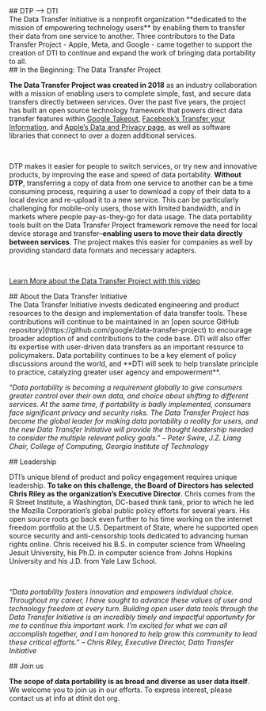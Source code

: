 <div class="section" markdown="1">
## DTP --> DTI
<div class="mustache">
</div>
The Data Transfer Initiative is a nonprofit organization **dedicated to the mission of empowering technology users** by enabling them to transfer their data from one service to another. Three contributors to the Data Transfer Project - Apple, Meta, and Google - came together to support the creation of DTI to continue and expand the work of bringing data portability to all.
</div>

<div class="section" markdown="1">
## In the Beginning: The Data Transfer Project
<div class="mustache">
</div>

**The Data Transfer Project was created in 2018** as an industry collaboration with a mission of enabling users to complete simple, fast, and secure data transfers directly between services. Over the past five years, the project has built an open source technology framework that powers direct data transfer features within [Google Takeout](https://takeout.google.com/takeout/transfer/custom/photos), [Facebook’s Transfer your Information](http://facebook.com/tyi), and [Apple’s Data and Privacy page](https://privacy.apple.com), as well as software libraries that connect to over a dozen additional services. 

<br>

DTP makes it easier for people to switch services, or try new and innovative products, by improving the ease and speed of data portability. **Without DTP**, transferring a copy of data from one service to another can be a time consuming process, requiring a user to download a copy of their data to a local device and re-upload it to a new service. This can be particularly challenging for mobile-only users, those with limited bandwidth, and in markets where people pay-as-they-go for data usage. The data portability tools built on the Data Transfer Project framework remove the need for local device storage and transfer–**enabling users to move their data directly between services**. The project makes this easier for companies as well by providing standard data formats and necessary adapters.

<br>

[Learn More about the Data Transfer Project with this video](https://www.youtube.com/watch?v=_mVhmDnhrWo&feature=youtu.be)

</div>
<div class="section" markdown="1">
## About the Data Transfer Initiative
<div class="mustache">
</div>
The Data Transfer Initiative invests dedicated engineering and product resources to the design and implementation of data transfer tools. These contributions will continue to be maintained in an [open source GitHub repository](https://github.com/google/data-transfer-project) to encourage broader adoption of and contributions to the code base. DTI will also offer its expertise with user-driven data transfers as an important resource to policymakers. Data portability continues to be a key element of policy discussions around the world, and **DTI will seek to help translate principle to practice, catalyzing greater user agency and empowerment**.

<br>

*"Data portability is becoming a requirement globally to give consumers greater control over their own data, and choice about shifting to different services. At the same time, if portability is badly implemented, consumers face significant privacy and security risks. The Data Transfer Project has become the global leader for making data portability a reality for users, and the new Data Transfer Initiative will provide the thought leadership needed to consider the multiple relevant policy goals." – Peter Swire, J.Z. Liang Chair, College of Computing, Georgia Institute of Technology*
</div>

<div class="section" markdown="1">
## Leadership
<div class="mustache">
</div>

DTI’s unique blend of product and policy engagement requires unique leadership. **To take on this challenge, the Board of Directors has selected Chris Riley as the organization’s Executive Director**. Chris comes from the R Street Institute, a Washington, DC-based think tank, prior to which he led the Mozilla Corporation’s global public policy efforts for several years. His open source roots go back even further to his time working on the internet freedom portfolio at the U.S. Department of State, where he supported open source security and anti-censorship tools dedicated to advancing human rights online. Chris received his B.S. in computer science from Wheeling Jesuit University, his Ph.D. in computer science from Johns Hopkins University and his J.D. from Yale Law School.

<br>

*“Data portability fosters innovation and empowers individual choice. Throughout my career, I have sought to advance these values of user and technology freedom at every turn. Building open user data tools through the Data Transfer Initiative is an incredibly timely and impactful opportunity for me to continue this important work. I’m excited for what we can all accomplish together, and I am honored to help grow this community to lead these critical efforts.” – Chris Riley, Executive Director, Data Transfer Initiative*

</div>

<div class="section" markdown="1">
## Join us
<div class="mustache">
</div>

**The scope of data portability is as broad and diverse as user data itself**. We welcome you to join us in our efforts. To express interest, please contact us at info at dtinit dot org. 

</div>
